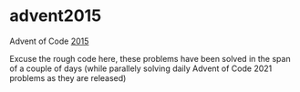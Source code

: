 # advent2015
Advent of Code [2015](https://adventofcode.com/2015)

Excuse the rough code here, these problems have been solved in the span of a couple of days (while parallely solving daily Advent of Code 2021 problems as they are released)
